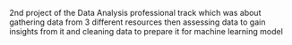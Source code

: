 2nd project of the Data Analysis professional track which was about gathering data from 3 different resources then assessing data to gain insights from it and cleaning data to prepare it for machine learning model
